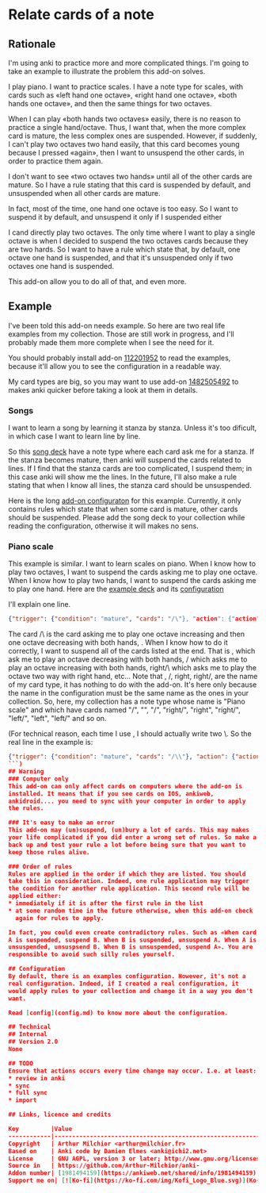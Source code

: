 # Relate cards of a note
## Rationale
I'm using anki to practice more and more complicated things. I'm going
to take an example to illustrate the problem this add-on solves.

I play piano. I want to practice scales. I have a note type for
scales, with cards such as «left hand one octave», «right hand one
octave», «both hands one octave», and then the same things for two
octaves.

When I can play «both hands two octaves» easily, there is no reason to
practice a single hand/octave. Thus, I want that, when the more
complex card is mature, the less complex ones are suspended.  However,
if suddenly, I can't play two octaves two hand easily, that this card
becomes young because I pressed «again», then I want to unsuspend the
other cards, in order to practice them again.

I don't want to see «two octaves two hands» until all of the other
cards are mature. So I have a rule stating that this card is suspended
by default, and unsuspended when all other cards are mature.

In fact, most of the time, one hand one octave is too easy. So I want
to suspend it by default, and unsuspend it only if I suspended either

I cand directly play two octaves. The only
time where I want to play a single octave is when I decided to suspend
the two octaves cards because they are two hards. So I want to have a
rule which state that, by default, one octave one hand is suspended,
and that it's unsuspended only if two octaves one hand is suspended.

This add-on allow you to do all of that, and even more.

## Example
I've been told this add-on needs example. So here are two real life
examples from my collection. Those are still work in progress, and
I'll probably made them more complete when I see the need for it.

You should probably install add-on
[112201952](https://ankiweb.net/shared/info/112201952) to read the
examples, because it'll allow you to see the configuration in a
readable way. 

My card types are big, so you may want to use add-on
[1482505492](https://ankiweb.net/shared/info/1482505492) to makes anki
quicker before taking a look at them in details.

### Songs
I want to learn a song by learning it stanza by stanza. Unless it's
too dificult, in which case I want to learn line by line.

So this [song deck](example_song.apkg) have a note type where each
card ask me for a stanza. If the stanza becomes mature, then anki will
suspend the cards related to lines. If I find that the stanza cards
are too complicated, I suspend them; in this case anki will show me
the lines. In the future, I'll also make a rule stating that when I
know all lines, the stanza card should be unsuspended. 

Here is the long [add-on configuraton](example_song.json) for this
example. Currently, it only contains rules which state that when some
card is mature, other cards should be suspended. Please add the song
deck to your collection while reading the configuration, otherwise it
will makes no sens.

### Piano scale
This example is similar. I want to learn scales on piano. When I know
how to play two octaves, I want to suspend the cards asking me to play
one octave. When I know how to play two hands, I want to suspend the
cards asking me to play one hand. Here are the [example deck](example_piano.apkg) and its [configuration](example_piano.json)

I'll explain one line.
```json
{"trigger": {"condition": "mature", "cards": "/\"}, "action": {"action": "suspend", "cards": ["\", "/", "right/\", "right\", "right/", "left/\", "left\", "left/"]}},
```
The card /\ is the card asking me to play one octave increasing and then one octave decreasing with both hands, . When I know how to do it correctly, I want to suspend all of the cards listed at the end. That is \, which ask me to play an octave decreasing with both hands, / which asks me to play an octave increasing with both hands, right/\ which asks me to play the octave two way with right hand, etc... Note that \, /, right\, right/, are the name of my card type, it has nothing to do with the add-on. It's here only because the name in the configuration must be the same name as the ones in your collection. So, here, my collection has a note type whose name is "Piano scale" and which have cards named "/\", "\", "/", "right/\", "right\", "right/", "left/\", "left\", "left/" and so on.

(For technical reason, each time I use \, I should actually write two \\. So the real line in the example is:
```json
{"trigger": {"condition": "mature", "cards": "/\\"}, "action": {"action": "suspend", "cards": ["\\", "/", "right/\\", "right\\", "right/", "left/\\", "left\\", "left/"]}},
```)
## Warning
### Computer only
This add-on can only affect cards on computers where the add-on is
installed. It means that if you see cards on IOS, ankiweb,
ankidroid.... you need to sync with your computer in order to apply
the rules.

### It's easy to make an error
This add-on may (un)suspend, (un)bury a lot of cards. This may makes
your life complicated if you did enter a wrong set of rules. So make a
back up and test your rule a lot before being sure that you want to
keep those rules alive.

### Order of rules
Rules are applied in the order if which they are listed. You should
take this in consideration. Indeed, one rule application may trigger
the condition for another rule application. This second rule will be
applied either:
* immediately if it is after the first rule in the list
* at some random time in the future otherwise, when this add-on check
  again for rules to apply.

In fact, you could even create contradictory rules. Such as «When card
A is suspended, suspend B. When B is suspended, unsuspend A. When A is
unsuspended, unsuspsend B. When B is unsuspended, suspend A». You are
responsible to avoid such silly rules yourself.

## Configuration
By default, there is an examples configuration. However, it's not a
real configuration. Indeed, if I created a real configuration, it
would apply rules to your collection and change it in a way you don't
want.

Read [config](config.md) to know more about the configuration.

## Technical
## Internal
## Version 2.0
None

## TODO
Ensure that actions occurs every time change may occur. I.e. at least:
* review in anki
* sync
* full sync
* import

## Links, licence and credits

Key         |Value
------------|-------------------------------------------------------------------
Copyright   | Arthur Milchior <arthur@milchior.fr>
Based on    | Anki code by Damien Elmes <anki@ichi2.net>
License     | GNU AGPL, version 3 or later; http://www.gnu.org/licenses/agpl.html
Source in   | https://github.com/Arthur-Milchior/anki-
Addon number| [1981494159](https://ankiweb.net/shared/info/1981494159)
Support me on| [![Ko-fi](https://ko-fi.com/img/Kofi_Logo_Blue.svg)](Ko-fi.com/arthurmilchior) or [![Patreon](http://www.milchior.fr/patreon.png)](https://www.patreon.com/bePatron?u=146206)
